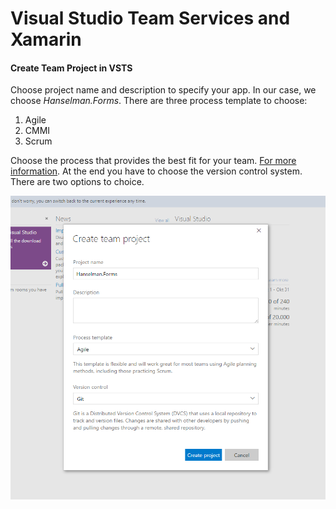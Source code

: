 # Visual Studio Team Services and Xamarin

#### Create Team Project in VSTS

Choose project name and description to specify your app. In our case, we choose *Hanselman.Forms*. There are three process template to choose:

1. Agile
2. CMMI
3. Scrum

Choose the process that provides the best fit for your team. [For more information](https://www.visualstudio.com/it-it/docs/work/guidance/choose-process).
At the end you have to choose the version control system. There are two options to choice.

![Create Team Project in VSTS](images\exercise2\CreateTeamProject.png "Create team project in VSTS")
